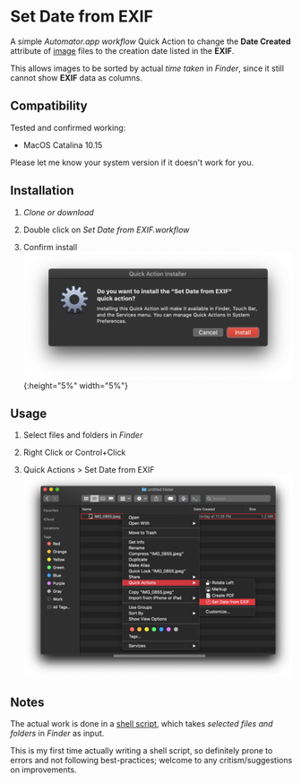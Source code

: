 # Set Date from EXIF

A simple *Automator.app* *workflow* Quick Action to change the **Date Created** attribute of <u>image</u> files to the creation date listed in the **EXIF**.

This allows images to be sorted by actual *time taken* in *Finder*, since it still cannot show **EXIF** data as columns.

## Compatibility

Tested and confirmed working:

- MacOS Catalina 10.15

Please let me know your system version if it doesn't work for you.

## Installation

1. *Clone or download*

2. Double click on *Set Date from EXIF.workflow*

3. Confirm install
![](./ScreenShots/ScreenShot01.png){:height="5%" width="5%"}

## Usage

1. Select files and folders in *Finder*

   [^All files in selected folders will be searched and changed recursively; Has no effect on non-image files]: 

2. Right Click or Control+Click

3. Quick Actions > Set Date from EXIF
![](./ScreenShots/ScreenShot02.png)

## Notes

The actual work is done in a [shell script](https://github.com/Imagnobody/Set-Date-from-EXIF/blob/master/src/script.sh), which takes *selected files and folders* in *Finder* as input.

This is my first time actually writing a shell script, so definitely prone to errors and not following best-practices; welcome to any critism/suggestions on improvements.
